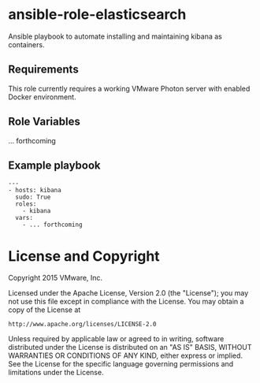 # ansible-role-elasticsearch

Ansible playbook to automate installing and maintaining kibana as containers.

## Requirements

This role currently requires a working VMware Photon server with enabled Docker environment.

## Role Variables

... forthcoming

## Example playbook

```
---
- hosts: kibana
  sudo: True
  roles:
    - kibana
  vars:
    - ... forthcoming
```

# License and Copyright
 
Copyright 2015 VMware, Inc.

Licensed under the Apache License, Version 2.0 (the "License");
you may not use this file except in compliance with the License.
You may obtain a copy of the License at

    http://www.apache.org/licenses/LICENSE-2.0

Unless required by applicable law or agreed to in writing, software
distributed under the License is distributed on an "AS IS" BASIS,
WITHOUT WARRANTIES OR CONDITIONS OF ANY KIND, either express or implied.
See the License for the specific language governing permissions and
limitations under the License.

